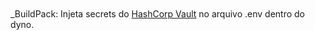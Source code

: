 <a href="https://cogny.co/">
<svg xmlns="http://www.w3.org/2000/svg" xmlns:xlink="http://www.w3.org/1999/xlink" style="width: 100%; height: 100%" viewBox="0 0 200 50" preserveAspectRatio="none" width="100%" height="100%"><use href="#svg1088834902_7166"></use></svg>
</a>

_BuildPack: Injeta secrets do [HashCorp Vault](https://developer.hashicorp.com/vault) no arquivo .env dentro do dyno.

*BuildPack permite você injetar secrets do seu cofre Vault em seu app Heroku.*

Heroku buildpack
==================================================

Este é um [Heroku buildpack](http://devcenter.heroku.com/articles/buildpacks) 
que permite injetar secrets dentro de um app em um dyno para aplicações nodejs.

Usage
-----

Example usage:

    $ heroku buildpacks:add https://github.com/Bonny5171/heroku-agent-vault.git -a app-name

    $ heroku config:set VAULT_ADDR=http://meu-servidor-vault.com.br -a app-name
    $ heroku config:set VAULT_TOKEN=[token] -a app-name
    $ heroku config:set CAMINHOS_SECRET_STR=[secrets_separadas_por_espaço] -a app-name

    Importante registar as 3/3 chaves requeridas.
    
O `heroku-buildpack-vault` necessita de um build com limpeza de cache para injetar as secrets.

    $ heroku builds:cache:purge --confirm=[app-name] && \
        git add . && \
        git commit --allow-empty -m "Purge cache" && \
        git push heroku master




Usage local
-----

Example usage:

    $ export VAULT_ADDR=https://vault-cgny-41bd57b8411e.herokuapp.com
    $ export VAULT_TOKEN=[token]
    $ export VAULT_SECRETS_STR="DataBases/Heroku/data/pessoal-db/postgresql-tetrahedral-44904 \
            Testes/data/testes \
            Testes/data/teste1 \
            Testes/data/teste2 \
            Testes/data/teste3"

    Primeiro e segundo parametro "$(pwd)" é o path onde o builder vai injetar o variaveis em um arquivo >>> ".env"
    $ bin/compile $(pwd) $(pwd)
   


Notes
-----

VAULT_ADDR: é o endereço do seu servidor Vault.
VAULT_TOKEN: usado para obter as secrets, este token deve conter as policies necessarias para as secrets solicitas.
CAMINHOS_SECRET_STR: paths secrets separados por espaço.


```
    $ heroku run bash -a app-name
    cat .env

    exit
```